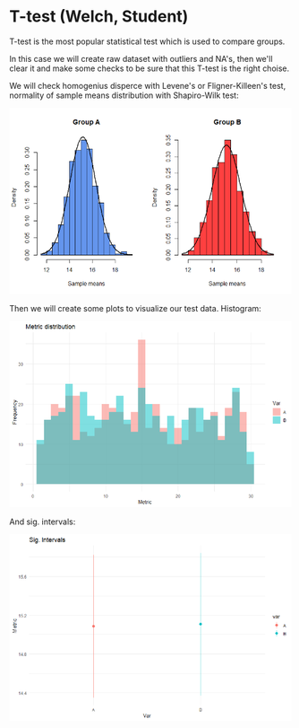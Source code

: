 # T-test (Welch, Student)
T-test is the most popular statistical test which is used to compare groups.

In this case we will create raw dataset with outliers and NA's, then we'll clear it and make some checks to be sure that this T-test is the right choise.

We will check homogenius disperce with Levene's or Fligner-Killeen's test, normality of sample means distribution with Shapiro-Wilk test:

<img src ="sample_means.png"></img>


Then we will create some plots to visualize our test data. Histogram:

<img src ="hist_of_AB.png"></img>


And sig. intervals:

<img src ="sig_int_AB.png"></img>

